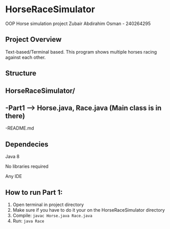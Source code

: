 # HorseRaceSimulator
OOP Horse simulation project
Zubair Abdirahim Osman - 240264295

## Project Overview
Text-based/Terminal based. This program shows multiple horses racing against each other.

## Structure
HorseRaceSimulator/
---------------------------------------------------------
-Part1 --> Horse.java, Race.java (Main class is in there)
---------------------------------------------------------
-README.md 
  
## Dependecies
Java 8 

No libraries required

Any IDE

## How to run Part 1:
1. Open terminal in project directory
2. Make sure if you have to do it your on the HorseRaceSimulator directory
3. Compile: `javac Horse.java Race.java`
4. Run: `java Race`

